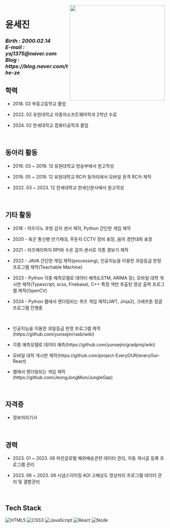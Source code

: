 <img align="right" src="https://user-images.githubusercontent.com/100738553/208301785-1957d865-c807-4078-87af-e13099e6ae97.jpg" width="300"/>

<h1>윤세진</h1>
<p>
  <em>
    <h3>
    Birth : 2000.02.14 <br>
    E-mail : ysj1375@naver.com <br>
    Blog : https://blog.naver.com/the-ze<br>
    </h3>
  </em>
</p>
<h2>학력</h2>
  
* <p> 2018. 02 부흥고등학교 졸업
* <p> 2022. 02 유원대학교 자동차소프트웨어학과 2학년 수료
* <p> 2024. 02 한세대학교 컴퓨터공학과 졸업
<br>
  
<h2>동아리 활동</h2>
   
* <p> 2019. 03 ~ 2019. 12 유원대학교 방송부에서 원고작성
* <p> 2019. 05 ~ 2019. 12 유원대학교 RC카 동아리에서 모바일 원격 RC카 제작
* <p> 2022. 03 ~ 2023. 12 한세대학교 한세신문사에서 원고작성
<br>
  
<h2>기타 활동</h2>
  
* <p> 2018 - 아두이노 후방 감지 센서 제작, Python 간단한 게임 제작
* <p> 2020 - 육군 통신병 만기제대, 주둔지 CCTV 정비 표창, 음어 경연대회 표창
* <p> 2021 - 라즈베리파이 RPI와 수온 감지 센서로 각종 경보기 제작
* <p> 2022 - JAVA 간단한 게임 제작(processing), 인공지능을 이용한 과일등급 판정 프로그램 제작(Teachable Machine)
* <p> 2023 - Python 각종 예측모델로 데이터 예측(LSTM, ARIMA 등), 모바일 대학 게시판 제작(Typescript, scss, Firebase), C++ 특정 색만 추출된 영상 출력 프로그램 제작(OpenCV)
* <p> 2024 - Python 웹에서 렌더링되는 퀴즈 게임 제작(JWT, Jinja2), 크래프톤 정글 프로그램 진행중
<br>
  
* <p> 인공지능을 이용한 과일등급 판정 프로그램 제작(https://github.com/yunsejin/rasb/wiki)
* <p> 각종 예측모델로 데이터 예측(https://github.com/yunsejin/gradproj/wiki)
* <p> 모바일 대학 게시판 제작(https://github.com/project-EveryOUR/everyOur-React)
* <p> 웹에서 렌더링되는 게임 제작(https://github.com/JeongJongMun/JungleGap)
<br>
  
<h2>자격증</h2>
  
* <p> 정보처리기사
<br>
  
<h2>경력</h2>
  
* <p> 2023. 01 ~ 2023. 06 파란글로벌 해외배송관련 데이터 관리, 자동 게시글 등록 프로그램 관리
* <p> 2023. 06 ~ 2023. 08 시냅스이미징 AOI 고해상도 영상처리 프로그램 데이터 관리 및 결함관리
<br>
  
<h2>Tech Stack</h2>
  
![HTML5](https://img.shields.io/badge/-HTML5-F05032?style=for-the-badge&logo=html5&logoColor=ffffff)
![CSS3](https://img.shields.io/badge/-CSS3-007ACC?style=for-the-badge&logo=css3)
![JavaScript](https://img.shields.io/badge/-JavaScript-%23F7DF1C?style=for-the-badge&logo=javascript&logoColor=000000&labelColor=%23F7DF1C&color=%23FFCE5A)
![React](https://img.shields.io/badge/-React-222222?style=for-the-badge&logo=react)
![Node](https://img.shields.io/badge/-Nodejs-43853d?style=for-the-badge&logo=Node.js&logoColor=white)
<br>
</body>
</html>
